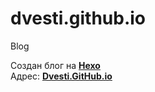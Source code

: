 # dvesti.github.io
Blog

Cоздан блог на **[Hexo](https://hexo.io/)**   
Aдрес: **[Dvesti.GitHub.io](https://dvesti.github.io/)**


